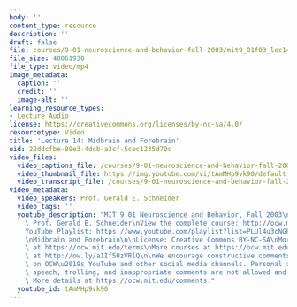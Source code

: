 ```yaml
---
body: ''
content_type: resource
description: ''
draft: false
file: courses/9-01-neuroscience-and-behavior-fall-2003/mit9_01f03_lec14_360p_16_9.mp4
file_size: 48061930
file_type: video/mp4
image_metadata:
  caption: ''
  credit: ''
  image-alt: ''
learning_resource_types:
- Lecture Audio
license: https://creativecommons.org/licenses/by-nc-sa/4.0/
resourcetype: Video
title: 'Lecture 14: Midbrain and Forebrain'
uid: 22ddcfbe-89e3-4dcb-a3cf-5cec1235d70c
video_files:
  video_captions_file: /courses/9-01-neuroscience-and-behavior-fall-2003/1AyLDYFb1cr28hDgv0ciPQFrXyOyDgRKU_transcript.webvtt
  video_thumbnail_file: https://img.youtube.com/vi/tAmMHp9vk90/default.jpg
  video_transcript_file: /courses/9-01-neuroscience-and-behavior-fall-2003/1AyLDYFb1cr28hDgv0ciPQFrXyOyDgRKU_transcript.pdf
video_metadata:
  video_speakers: Prof. Gerald E. Schneider
  video_tags: ''
  youtube_description: "MIT 9.01 Neuroscience and Behavior, Fall 2003\nInstructor:\
    \ Prof. Gerald E. Schneider\nView the complete course: http://ocw.mit.edu/courses/brain-and-cognitive-sciences/9-01-neuroscience-and-behavior-fall-2003\n\
    YouTube Playlist: https://www.youtube.com/playlist?list=PLUl4u3cNGP63U7FmbKD9KClb-94dyPJim\n\
    \nMidbrain and Forebrain\n\nLicense: Creative Commons BY-NC-SA\nMore information\
    \ at https://ocw.mit.edu/terms\nMore courses at https://ocw.mit.edu\nSupport OCW\
    \ at http://ow.ly/a1If50zVRlQ\n\nWe encourage constructive comments and discussion\
    \ on OCW\u2019s YouTube and other social media channels. Personal attacks, hate\
    \ speech, trolling, and inappropriate comments are not allowed and may be removed.\
    \ More details at https://ocw.mit.edu/comments."
  youtube_id: tAmMHp9vk90
---
```

